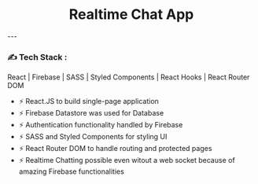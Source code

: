<div align="center">
<h1>
Realtime Chat App
</h1>
</div>
---

### :writing_hand: Tech Stack :
React | Firebase | SASS | Styled Components | React Hooks | React Router DOM

- :zap: React.JS to build single-page application
- :zap: Firebase Datastore was used for Database
- :zap: Authentication functionality handled by Firebase
- :zap: SASS and Styled Components for styling UI
- :zap: React Router DOM to handle routing and protected pages
- :zap: Realtime Chatting possible even witout a web socket because of amazing Firebase functionalities
